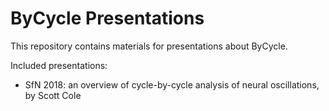 # ByCycle Presentations

This repository contains materials for presentations about ByCycle.

Included presentations:
- SfN 2018: an overview of cycle-by-cycle analysis of neural oscillations, by Scott Cole
